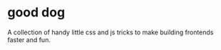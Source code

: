 # good dog
A collection of handy little css and js tricks to make building frontends faster and fun.
